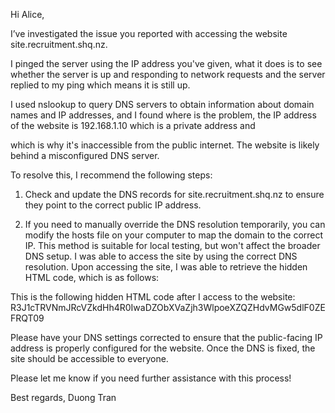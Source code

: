 Hi Alice,

I’ve investigated the issue you reported with accessing the website site.recruitment.shq.nz.

I pinged the server using the IP address you've given, what it does is to see whether the server is up and responding to network requests and the server replied to my ping which means it is still up.

I used nslookup to query DNS servers to obtain information about domain names and IP addresses, and I found where is the problem, the IP address of the website is 192.168.1.10 which is a private address and 

which is why it's inaccessible from the public internet. The website is likely behind a misconfigured DNS server.

To resolve this, I recommend the following steps:

1. Check and update the DNS records for site.recruitment.shq.nz to ensure they point to the correct public IP address.

2. If you need to manually override the DNS resolution temporarily, you can modify the hosts file on your computer to map the domain to the correct IP. This method is suitable for local testing, but won't affect the broader DNS setup.
I was able to access the site by using the correct DNS resolution. Upon accessing the site, I was able to retrieve the hidden HTML code, which is as follows:

This is the following hidden HTML code after I access to the website: R3J1cTRVNmJRcVZkdHh4R0IwaDZObXVaZjh3WlpoeXZQZHdvMGw5dlF0ZEFRQT09

Please have your DNS settings corrected to ensure that the public-facing IP address is properly configured for the website. Once the DNS is fixed, the site should be accessible to everyone.

Please let me know if you need further assistance with this process!

Best regards,
Duong Tran
